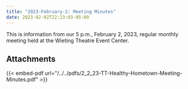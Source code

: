 ```yaml
---
title: "2023-February-2: Meeting Minutes"
date: 2023-02-02T22:23:03-05:00
---
```

This is information from our 5 p.m., February 2, 2023, regular monthly meeting held at the Wieting Theatre Event Center. 
 
## Attachments

{{< embed-pdf url="/../../pdfs/2_2_23-TT-Healthy-Hometown-Meeting-Minutes.pdf" >}}
